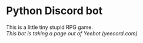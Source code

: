 # Python Discord bot
This is a little tiny stupid RPG game.  
*This bot is taking a page out of Yeebot (yeecord.com)*
